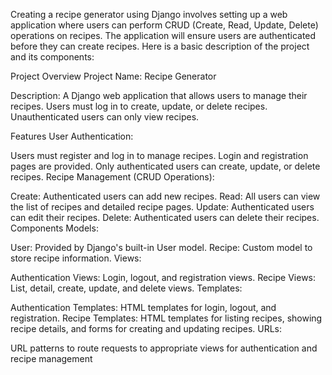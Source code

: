 Creating a recipe generator using Django involves setting up a web application where users can perform CRUD (Create, Read, Update, Delete) operations on recipes. The application will ensure users are authenticated before they can create recipes. Here is a basic description of the project and its components:

Project Overview Project Name: Recipe Generator

Description: A Django web application that allows users to manage their recipes. Users must log in to create, update, or delete recipes. Unauthenticated users can only view recipes.

Features User Authentication:

Users must register and log in to manage recipes. Login and registration pages are provided. Only authenticated users can create, update, or delete recipes. Recipe Management (CRUD Operations):

Create: Authenticated users can add new recipes. Read: All users can view the list of recipes and detailed recipe pages. Update: Authenticated users can edit their recipes. Delete: Authenticated users can delete their recipes. Components Models:

User: Provided by Django's built-in User model. Recipe: Custom model to store recipe information. Views:

Authentication Views: Login, logout, and registration views. Recipe Views: List, detail, create, update, and delete views. Templates:

Authentication Templates: HTML templates for login, logout, and registration. Recipe Templates: HTML templates for listing recipes, showing recipe details, and forms for creating and updating recipes. URLs:

URL patterns to route requests to appropriate views for authentication and recipe management
